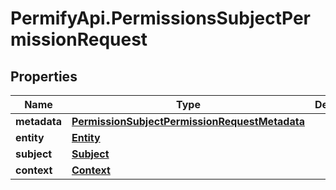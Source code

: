 # PermifyApi.PermissionsSubjectPermissionRequest

## Properties

Name | Type | Description | Notes
------------ | ------------- | ------------- | -------------
**metadata** | [**PermissionSubjectPermissionRequestMetadata**](PermissionSubjectPermissionRequestMetadata.md) |  | [optional] 
**entity** | [**Entity**](Entity.md) |  | [optional] 
**subject** | [**Subject**](Subject.md) |  | [optional] 
**context** | [**Context**](Context.md) |  | [optional] 


